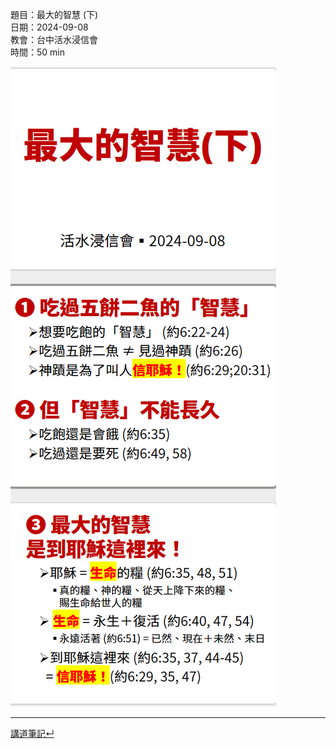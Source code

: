 題目：最大的智慧 (下)  
日期：2024-09-08  
教會：台中活水浸信會  
時間：50 min  


![images/2024-09-08-Joh.6.22-40.png](images/2024-09-08-Joh.6.22-40.png)


---


[講道筆記↵](README.md)